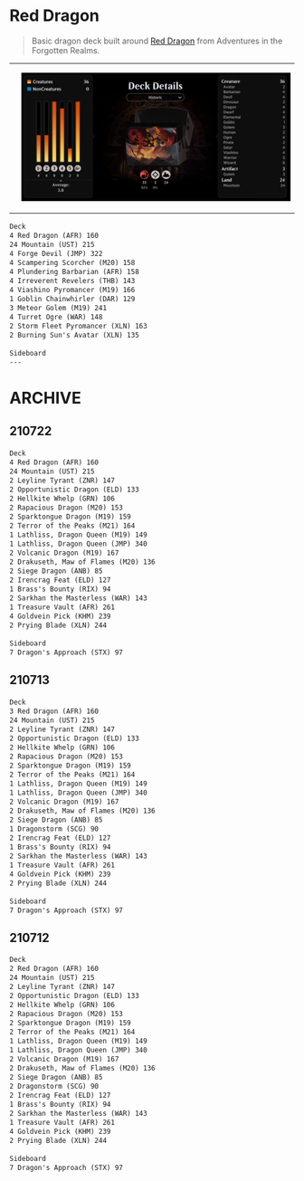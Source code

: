 # **Red Dragon**
> Basic dragon deck built around [Red Dragon](https://gatherer.wizards.com/Pages/Card/Details.aspx?multiverseid=527447) from Adventures in the Forgotten Realms.

<table>
<tr>
<td valign="top">
</td>

<td img src="RepositoryData/Asset/Image/Document/README/spacer.png" alt="blank-spacer" width="1000" height="1">

![statistics](Resources/red-dragon.png)

</td>
</tr>
</table>

```
Deck
4 Red Dragon (AFR) 160
24 Mountain (UST) 215
4 Forge Devil (JMP) 322
4 Scampering Scorcher (M20) 158
4 Plundering Barbarian (AFR) 158
4 Irreverent Revelers (THB) 143
4 Viashino Pyromancer (M19) 166
1 Goblin Chainwhirler (DAR) 129
3 Meteor Golem (M19) 241
4 Turret Ogre (WAR) 148
2 Storm Fleet Pyromancer (XLN) 163
2 Burning Sun's Avatar (XLN) 135

Sideboard
---
```

# **ARCHIVE**
## 210722
```
Deck
4 Red Dragon (AFR) 160
24 Mountain (UST) 215
2 Leyline Tyrant (ZNR) 147
2 Opportunistic Dragon (ELD) 133
2 Hellkite Whelp (GRN) 106
2 Rapacious Dragon (M20) 153
2 Sparktongue Dragon (M19) 159
2 Terror of the Peaks (M21) 164
1 Lathliss, Dragon Queen (M19) 149
1 Lathliss, Dragon Queen (JMP) 340
2 Volcanic Dragon (M19) 167
2 Drakuseth, Maw of Flames (M20) 136
2 Siege Dragon (ANB) 85
2 Irencrag Feat (ELD) 127
1 Brass's Bounty (RIX) 94
2 Sarkhan the Masterless (WAR) 143
1 Treasure Vault (AFR) 261
4 Goldvein Pick (KHM) 239
2 Prying Blade (XLN) 244

Sideboard
7 Dragon's Approach (STX) 97
```
## 210713
```
Deck
3 Red Dragon (AFR) 160
24 Mountain (UST) 215
2 Leyline Tyrant (ZNR) 147
2 Opportunistic Dragon (ELD) 133
2 Hellkite Whelp (GRN) 106
2 Rapacious Dragon (M20) 153
2 Sparktongue Dragon (M19) 159
2 Terror of the Peaks (M21) 164
1 Lathliss, Dragon Queen (M19) 149
1 Lathliss, Dragon Queen (JMP) 340
2 Volcanic Dragon (M19) 167
2 Drakuseth, Maw of Flames (M20) 136
2 Siege Dragon (ANB) 85
1 Dragonstorm (SCG) 90
2 Irencrag Feat (ELD) 127
1 Brass's Bounty (RIX) 94
2 Sarkhan the Masterless (WAR) 143
1 Treasure Vault (AFR) 261
4 Goldvein Pick (KHM) 239
2 Prying Blade (XLN) 244

Sideboard
7 Dragon's Approach (STX) 97
```
## 210712
```
Deck
2 Red Dragon (AFR) 160
24 Mountain (UST) 215
2 Leyline Tyrant (ZNR) 147
2 Opportunistic Dragon (ELD) 133
2 Hellkite Whelp (GRN) 106
2 Rapacious Dragon (M20) 153
2 Sparktongue Dragon (M19) 159
2 Terror of the Peaks (M21) 164
1 Lathliss, Dragon Queen (M19) 149
1 Lathliss, Dragon Queen (JMP) 340
2 Volcanic Dragon (M19) 167
2 Drakuseth, Maw of Flames (M20) 136
2 Siege Dragon (ANB) 85
2 Dragonstorm (SCG) 90
2 Irencrag Feat (ELD) 127
1 Brass's Bounty (RIX) 94
2 Sarkhan the Masterless (WAR) 143
1 Treasure Vault (AFR) 261
4 Goldvein Pick (KHM) 239
2 Prying Blade (XLN) 244

Sideboard
7 Dragon's Approach (STX) 97
```
